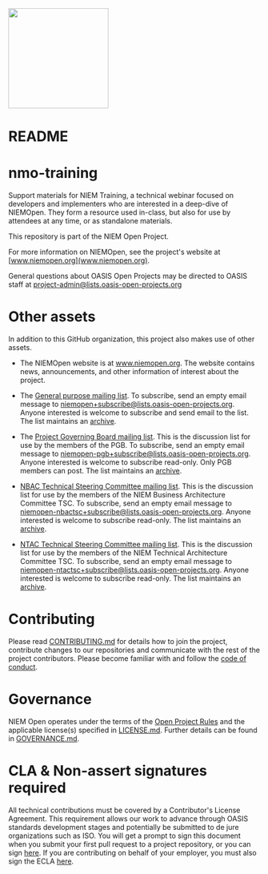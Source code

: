 <img src="https://github.com/niemopen/oasis-open-project/blob/main/artwork/NIEM-NO-Logo-v5.png" width="200">

# README

# nmo-training

Support materials for NIEM Training, a technical webinar focused on developers and implementers who are interested in a deep-dive of NIEMOpen. They form a resource used in-class, but also for use by attendees at any time, or as standalone materials. 

This repository is part of the NIEM Open Project.

For more information on NIEMOpen, see the project's website at [www.niemopen.org](www.niemopen.org).

General questions about OASIS Open Projects may be directed to OASIS staff at project-admin@lists.oasis-open-projects.org

# Other assets

In addition to this GitHub organization, this project also makes use of other assets. 

- The NIEMOpen website is at www.niemopen.org. The website contains news, announcements, and other information of interest about the project. 

- The [General purpose mailing list](https://lists.oasis-open-projects.org/g/niemopen). To subscribe, send an empty email message to niemopen+subscribe@lists.oasis-open-projects.org. Anyone interested is welcome to subscribe and send email to the list. The list maintains an [archive](https://lists.oasis-open-projects.org/g/niemopen/messages).

- The [Project Governing Board mailing list](https://lists.oasis-open-projects.org/g/niemopen-pgb). This is the discussion list for use by the members of the PGB. To subscribe, send an empty email message to niemopen-pgb+subscribe@lists.oasis-open-projects.org. Anyone interested is welcome to subscribe read-only. Only PGB members can post. The list maintains an [archive](https://lists.oasis-open-projects.org/g/niemopen-pgb/messages).

- [NBAC Technical Steering Committee mailing list](https://lists.oasis-open-projects.org/g/niemopen-nbactsc). This is the discussion list for use by the members of the NIEM Business Architecture Committee TSC. To subscribe, send an empty email message to niemopen-nbactsc+subscribe@lists.oasis-open-projects.org. Anyone interested is welcome to subscribe read-only. The list maintains an [archive](https://lists.oasis-open-projects.org/g/niemopen-nbactsc/messages).

- [NTAC Technical Steering Committee mailing list](https://lists.oasis-open-projects.org/g/niemopen-ntactsc). This is the discussion list for use by the members of the NIEM Technical Architecture Committee TSC. To subscribe, send an empty email message to niemopen-ntactsc+subscribe@lists.oasis-open-projects.org. Anyone interested is welcome to subscribe read-only. The list maintains an [archive](https://lists.oasis-open-projects.org/g/niemopen-ntactsc/messages).

# Contributing

Please read [CONTRIBUTING.md](CONTRIBUTING.md) for details how to join the project, contribute changes to our repositories and communicate with the rest of the project contributors. Please become familiar with and follow the [code of conduct]([CODE-OF-CONDUCT.md](https://github.com/niemopen/oasis-open-project/blob/main/CODE-OF-CONDUCT.md)).

# Governance

NIEM Open operates under the terms of the [Open Project Rules](https://www.oasis-open.org/policies-guidelines/open-projects-process) and the applicable license(s) specified in [LICENSE.md](LICENSE.md). Further details can be found in [GOVERNANCE.md](https://github.com/niemopen/oasis-open-project/blob/main/GOVERNANCE.md). 

# CLA & Non-assert signatures required

All technical contributions must be covered by a Contributor's License Agreement. This requirement allows our work to advance through OASIS standards development stages and potentially be submitted to de jure organizations such as ISO. You will get a prompt to sign this document when you submit your first pull request to a project repository, or you can sign [here](https://www.oasis-open.org/open-projects/cla/oasis-open-projects-individual-contributor-license-agreement-i-cla/). If you are contributing on behalf of your employer, you must also sign the ECLA [here](https://www.oasis-open.org/open-projects/cla/entity-cla-20210630/).
